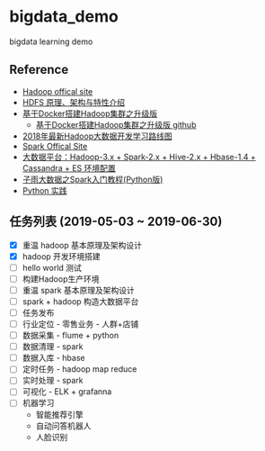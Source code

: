 # bigdata_demo
bigdata learning demo

## Reference
- [Hadoop offical site](http://hadoop.apache.org/)
- [HDFS 原理、架构与特性介绍](https://www.open-open.com/lib/view/open1376228205209.html)
- [基于Docker搭建Hadoop集群之升级版](https://kiwenlau.com/2016/06/12/160612-hadoop-cluster-docker-update/)
  - [基于Docker搭建Hadoop集群之升级版 github](https://github.com/kiwenlau/hadoop-cluster-docker)
- [2018年最新Hadoop大数据开发学习路线图](https://blog.csdn.net/sinat_38648491/article/details/79032396)
- [Spark Offical Site](http://spark.apache.org/)
- [大数据平台：Hadoop-3.x + Spark-2.x + Hive-2.x + Hbase-1.4 + Cassandra + ES 环境配置](https://blog.csdn.net/lovebyz/article/details/83346458)
- [子雨大数据之Spark入门教程(Python版)](http://dblab.xmu.edu.cn/blog/1709-2/)
- [Python 实践](https://www.cnblogs.com/miqi1992/p/8082471.html)

## 任务列表 (2019-05-03 ~ 2019-06-30)
- [X] 重温 hadoop 基本原理及架构设计
- [x] hadoop 开发环境搭建
- [ ] hello world 测试
- [ ] 构建Hadoop生产环境
- [ ] 重温 spark 基本原理及架构设计
- [ ] spark + hadoop 构造大数据平台
- [ ] 任务发布
- [ ] 行业定位 - 零售业务 - 人群+店铺 
- [ ] 数据采集 - flume + python
- [ ] 数据清理 - spark
- [ ] 数据入库 - hbase
- [ ] 定时任务 - hadoop map reduce
- [ ] 实时处理 - spark 
- [ ] 可视化 - ELK + grafanna
- [ ] 机器学习
  - 智能推荐引擎
  - 自动问答机器人
  - 人脸识别
